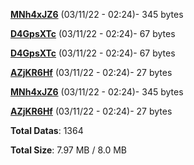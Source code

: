 [**MNh4xJZ6**](/data/MNh4xJZ6.txt) (03/11/22 - 02:24)- 345 bytes

[**D4GpsXTc**](/data/D4GpsXTc.txt) (03/11/22 - 02:24)- 67 bytes

[**D4GpsXTc**](/data/D4GpsXTc.txt) (03/11/22 - 02:24)- 67 bytes

[**AZjKR6Hf**](/data/AZjKR6Hf.txt) (03/11/22 - 02:24)- 27 bytes

[**MNh4xJZ6**](/data/MNh4xJZ6.txt) (03/11/22 - 02:24)- 345 bytes

[**AZjKR6Hf**](/data/AZjKR6Hf.txt) (03/11/22 - 02:24)- 27 bytes

**Total Datas**: 1364

**Total Size**: 7.97 MB / 8.0 MB